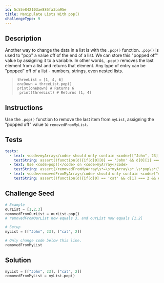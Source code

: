 ```yaml
---
id: 5c55e842103ae886fa3ba95e
title: Manipulate Lists With pop()
challengeType: 9
---
```


## Description
<section id='description'>
Another way to change the data in a list is with the <code>.pop()</code> function.
<code>.pop()</code> is used to "pop" a value off of the end of a list. We can store this "popped off" value by assigning it to a variable. In other words, <code>.pop()</code> removes the last element from a list and returns that element.
Any type of entry can be "popped" off of a list - numbers, strings, even nested lists.
<blockquote><code>threeList = [1, 4, 6]<br>oneDown = threeList.pop()<br>print(oneDown) # Returns 6<br> print(threeList) # Returns [1, 4]</code></blockquote>
</section>

## Instructions
<section id='instructions'>
Use the <code>.pop()</code> function to remove the last item from <code>myList</code>, assigning the "popped off" value to <code>removedFromMyList</code>.
</section>

## Tests
<section id='tests'>

```yml
tests:
  - text: <code>myArray</code> should only contain <code>[["John", 23]]</code>.
    testString: assert((function(d){if(d[0][0] == 'John' && d[0][1] === 23 && d[1] == undefined){return true;}else{return false;}})(myArray), '<code>myArray</code> should only contain <code>[["John", 23]]</code>.');
  - text: Use <code>pop()</code> on <code>myArray</code>
    testString: assert(/removedFromMyArray\s*=\s*myArray\s*.\s*pop\s*(\s*)/.test(code), 'Use <code>pop()</code> on <code>myArray</code>');
  - text: <code>removedFromMyArray</code> should only contain <code>["cat", 2]</code>.
    testString: assert((function(d){if(d[0] == 'cat' && d[1] === 2 && d[2] == undefined){return true;}else{return false;}})(removedFromMyArray), '<code>removedFromMyArray</code> should only contain <code>["cat", 2]</code>.');

```

</section>

## Challenge Seed
<section id='challengeSeed'>

<div id='py-seed'>

```python
# Example
ourList = [1,2,3]
removedFromOurList = ourList.pop()
# removedFromOurList now equals 3, and ourList now equals [1,2]

# Setup
myList = [["John", 23], ["cat", 2]]

# Only change code below this line.
removedFromMyList

```

</div>

</section>

## Solution
<section id='solution'>


```python
myList = [["John", 23], ["cat", 2]]
removedFromMyList = myList.pop()
```

</section>
